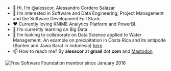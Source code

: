 
<!---
<link rel="me" href="https://techhub.social/@alesscor"/>
--->
- 👋 Hi, I’m @alesscor, Alessandro Cordero Salazar
- 👀 I’m interested in Software and Data Engineering, Project Management and the Software Development Full Stack.
- ♥ Currently loving KNIME Analytics Platform and PowerBI.
- 🌱 I’m currently learning on Big Data
- 💞️ I’m looking to collaborate on Data Science applied to Water Management. An example on precipitation in Costa Rica and its antipode (Banten and Jawa Barat in Indonesia) [here](https://github.com/alesscor/Measuring-Water-Collection).
- 📫 How to reach me? By **alesscor** at **gmail** dot **com** and <a rel="me" href="https://techhub.social/@alesscor">Mastodon</a>

<!---
alesscor/alesscor is a ✨ special ✨ repository because its `README.md` (this file) appears on your GitHub profile.
You can click the Preview link to take a look at your changes.
--->
![Free Software Foundation member since January 2016](https://static.fsf.org/nosvn/associate/crm/564253.png)
